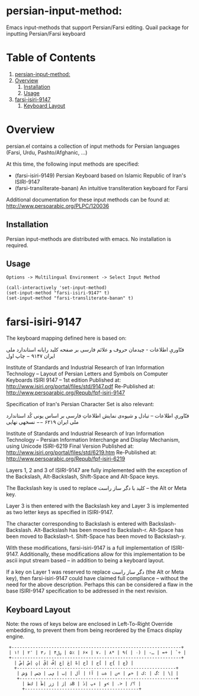 

# persian-input-method:

Emacs input-methods that support Persian/Farsi editing.
Quail package for inputting Persian/Farsi keyboard


# Table of Contents

1.  [persian-input-method:](#org170d0d5)
2.  [Overview](#org8ba7632)
    1.  [Installation](#orgd53cd1e)
    2.  [Usage](#orgb01c149)
3.  [farsi-isiri-9147](#orgb90090a)
    1.  [Keyboard Layout](#org5a16fbb)


# Overview

persian.el contains a collection of input methods for
Persian languages (Farsi, Urdu, Pashto/Afghanic, &#x2026;)

At this time, the following input methods are specified:

-   (farsi-isiri-9149) Persian Keyboard based on Islamic Republic of Iran's ISIRI-9147
-   (farsi-transliterate-banan) An intuitive transliteration keyboard for Farsi

Additional documentation for these input methods can be found at:
 <http://www.persoarabic.org/PLPC/120036>


## Installation

Persian input-methods are distributed with emacs. No installation is required.


## Usage

    Options -> Multilingual Environment -> Select Input Method

    (call-interactively 'set-input-method)
    (set-input-method "farsi-isiri-9147" t)
    (set-input-method "farsi-transliterate-banan" t)


# farsi-isiri-9147

The keyboard mapping defined here is based on:

فنّاوریِ اطلاعات - چیدمان حروف و علائم فارسی بر صفحه کلید رایانه
استاندارد ملی ایران ۹۱۴۷ − چاپ اول

Institute of Standards and Industrial Research of Iran
Information Technology – Layout of Persian Letters and Symbols
on Computer Keyboards
ISIRI 9147 &#x2013; 1st edition
Published at: <http://www.isiri.org/portal/files/std/9147.pdf>
Re-Published at: <http://www.persoarabic.org/Repub/fpf-isiri-9147>

Specification of Iran's Persian Character Set is also relevant:

فنّاوریِ اطلاعات &#x2013; تبادل و شیوه‌ی نمایش اطلاعاتِ فارسی بر اساس یونی کُد
استاندارد ملی ایران ۶۲۱۹ −− نسخهی نهایی

Institute of Standards and Industrial Research of Iran
Information Technology – Persian Information Interchange and Display Mechanism, using Unicode
ISIRI-6219 Final Version
Published at: <http://www.isiri.org/portal/files/std/6219.htm>
Re-Published at: <http://www.persoarabic.org/Repub/fpf-isiri-6219>

Layers 1, 2 and 3 of ISIRI-9147 are fully implemented with the
exception of the Backslash, Alt-Backslash, Shift-Space and
Alt-Space keys.

The Backslash key is used to replace کلید با دگر ساز راست‌ &#x2013; the Alt or
Meta key.

Layer 3 is then entered with the Backslash key and Layer 3 is
implemented as two letter keys as specified in ISIRI-9147.

The character corresponding to Backslash is entered with Backslash-Backslash.
Alt-Backslash has been moved to Backslash-r.
Alt-Space has been moved to Backslash-t.
Shift-Space has been moved to Backslash-y.

With these modifications, farsi-isiri-9147 is a full implementation
of ISIRI-9147.  Additionally, these modifications allow for this
implementation to be ascii input stream based &#x2013; in addition to
being a keyboard layout.

If a key on Layer 1 was reserved to replace دگر ساز راست‌ (the Alt
or Meta key), then farsi-isiri-9147 could have claimed full
compliance &#x2013; without the need for the above description. Perhaps
this can be considered a flaw in the base ISIRI-9147 specification
to be addressed in the next revision.


## Keyboard Layout

Note: the rows of keys below are enclosed in Left-To-Right Override
embedding, to prevent them from being reordered by the Emacs
display engine.

     +----------------------------------------------------------------+
     ‭| ۱! | ۲٬ | ۳٫ | ۴﷼ | ۵٪ | ۶× | ۷، | ۸* | ۹( | ۰) | -ـ | =+ | `÷ |‬
     +----------------------------------------------------------------+
       ‭| ضْ| صٌ| ثٍ| قً| فُ| غِ| عَ| هّ| خ] | ح[ | ج{ | چ} |‬
       +------------------------------------------------------------+
        ‭| ش‌ؤ | س‌ئ | ی‌ي | ب‌إ | لأ | اآ | ت‌ة | ن« | م» | ک: | گ؛ | \| |‬
        +-----------------------------------------------------------+
          ‭| ظ‌ك | طٓ| زژ | رٰ| ذB | دٔ| پء | و< | .> | /؟ |‬
          +-------------------------------------------+

